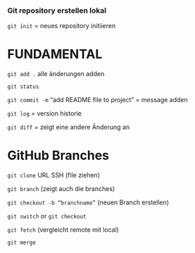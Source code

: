 ### Git repository erstellen lokal

`git init`  = neues repository initiieren


# FUNDAMENTAL

`git add .` alle änderungen adden

`git status` 

`git commit -m` “add README file to project” = message adden


`git log` = version historie

`git diff` = zeigt eine andere Änderung an



# GitHub Branches

`git clone` URL SSH (file ziehen)

`git branch` (zeigt auch die branches)

`git checkout -b “branchname”` (neuen Branch erstellen)

`git switch`  or `git checkout`

`git fetch` (vergleicht remote mit local)

`git merge`